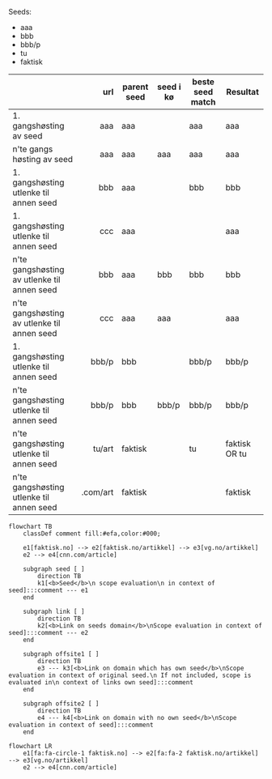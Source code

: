 Seeds:

- aaa
- bbb
- bbb/p
- tu
- faktisk

|                                              |      url | parent seed | seed i kø | beste seed match | Resultat      |
| -------------------------------------------- | -------: | ----------- | ---------- | ---------------- | ------------- |
| 1. gangshøsting av seed                     |      aaa | aaa         |            | aaa              | aaa           |
| n'te gangs høsting av seed                  |      aaa | aaa         | aaa        | aaa              | aaa           |
| 1. gangshøsting utlenke til annen seed      |      bbb | aaa         |            | bbb              | bbb           |
| 1. gangshøsting utlenke til annen seed      |      ccc | aaa         |            |                  | aaa           |
| n'te gangshøsting av utlenke til annen seed |      bbb | aaa         | bbb        | bbb              | bbb           |
| n'te gangshøsting av utlenke til annen seed |      ccc | aaa         | aaa        |                  | aaa           |
| 1. gangshøsting utlenke til annen seed      |    bbb/p | bbb         |            | bbb/p            | bbb/p         |
| n'te gangshøsting utlenke til annen seed    |    bbb/p | bbb         | bbb/p      | bbb/p            | bbb/p         |
| n'te gangshøsting utlenke til annen seed    |   tu/art | faktisk     |            | tu               | faktisk OR tu |
| n'te gangshøsting utlenke til annen seed    | .com/art | faktisk     |            |                  | faktisk       |

```mermaid
flowchart TB
    classDef comment fill:#efa,color:#000;

    e1[faktisk.no] --> e2[faktisk.no/artikkel] --> e3[vg.no/artikkel]
    e2 --> e4[cnn.com/article]
    
    subgraph seed [ ]
        direction TB
        k1[<b>Seed</b>\n scope evaluation\n in context of seed]:::comment --- e1
    end
    
    subgraph link [ ]
        direction TB
        k2[<b>Link on seeds domain</b>\nScope evaluation in context of seed]:::comment --- e2
    end
    
    subgraph offsite1 [ ]
        direction TB
        e3 --- k3[<b>Link on domain which has own seed</b>\nScope evaluation in context of original seed.\n If not included, scope is evaluated in\n context of links own seed]:::comment
    end
    
    subgraph offsite2 [ ]
        direction TB
        e4 --- k4[<b>Link on domain with no own seed</b>\nScope evaluation in context of seed]:::comment
    end
```

```mermaid
flowchart LR
    e1[fa:fa-circle-1 faktisk.no] --> e2[fa:fa-2 faktisk.no/artikkel] --> e3[vg.no/artikkel]
    e2 --> e4[cnn.com/article]
```
